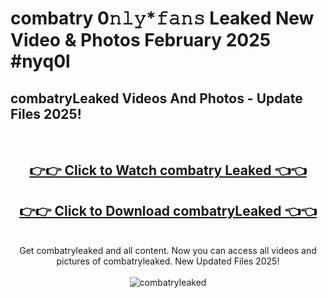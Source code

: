 # combatry 0𝚗𝚕𝚢*𝚏𝚊𝚗𝚜 Leaked New Video & Photos February 2025 #nyq0l

<h2>combatryLeaked Videos And Photos - Update Files 2025!</h2>
<br>
<div align="center">
<h2><a href="https://mediaupload.pro?title=combatry&ref=11F" rel="nofollow">👉👉 Click to Watch combatry Leaked 👈👈</a></h2>
<h2><a href="https://mediaupload.pro?title=combatry&ref=11F" rel="nofollow">👉👉 Click to Download combatryLeaked 👈👈</a></h2>
<br>
Get combatryleaked and all content. Now you can access all videos and pictures of combatryleaked. New Updated Files 2025!
<br>
<br>
<a href="https://mediaupload.pro?title=combatry&ref=11F" rel="nofollow" data-target="animated-image.originalLink"><img src="https://i.ibb.co/Gkj2r4b/banner.png" alt="combatryleaked" style="max-width: 100%; display: inline-block;" data-target="animated-image.originalImage"></a>
</div>
<br>

